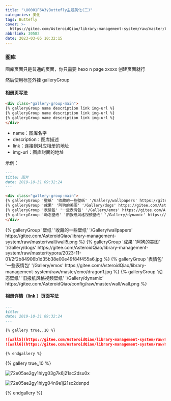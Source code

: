 ```yaml
---
title: "\U0001F6A3‍♀️Buttefly主题美化(三)"
categories: 美化
tags: Buttefly
cover: >-
  https://gitee.com/AsteroidQiao/library-management-system/raw/master/book-avatar/17161754241141716175423782.png
abbrlink: 30582
date: 2023-03-05 10:32:15
---
```


### 图库

图库页面只是普通的页面，你只需要 hexo n page xxxxx 创建页面就行

然后使用标签外挂 galleryGroup

#### 相册页写法

```markdown
<div class="gallery-group-main">
{% galleryGroup name description link img-url %}
{% galleryGroup name description link img-url %}
{% galleryGroup name description link img-url %}
</div>
```

- name：图库名字
- description：图库描述
- link：连接到对应相册的地址
- img-url：图库封面的地址

示例：

```markdown
---
title: 图片
date: 2019-10-31 09:32:24
---

<div class="gallery-group-main">
{% galleryGroup '壁纸' '收藏的一些壁纸' '/Gallery/wallpapers' https://gitee.com/AsteroidQiao/library-management-system/raw/master/wall/wall5.png %}
{% galleryGroup '成果' '阿狗的美图' '/Gallery/dogs' https://gitee.com/AsteroidQiao/library-management-system/raw/master/typora/2023-11-01/2f2b84906b1d35b38e00e49f84f455a6.jpg %}
{% galleryGroup '表情包' '一些表情包' '/Gallery/emos' https://gitee.com/AsteroidQiao/library-management-system/raw/master/emo/dragon1.jpg %}
{% galleryGroup '动态壁纸' '旧报纸风格视频壁纸' '/Gallery/dynamic' https://gitee.com/AsteroidQiao/config/raw/master/wall/wall.png %}
</div>
```

<div class="gallery-group-main">
{% galleryGroup '壁纸' '收藏的一些壁纸' '/Gallery/wallpapers' https://gitee.com/AsteroidQiao/library-management-system/raw/master/wall/wall5.png %}
{% galleryGroup '成果' '阿狗的美图' '/Gallery/dogs' https://gitee.com/AsteroidQiao/library-management-system/raw/master/typora/2023-11-01/2f2b84906b1d35b38e00e49f84f455a6.jpg %}
{% galleryGroup '表情包' '一些表情包' '/Gallery/emos' https://gitee.com/AsteroidQiao/library-management-system/raw/master/emo/dragon1.jpg %}
{% galleryGroup '动态壁纸' '旧报纸风格视频壁纸' '/Gallery/dynamic' https://gitee.com/AsteroidQiao/config/raw/master/wall/wall.png %}
</div>

#### 相册详情（link ）页面写法

```markdown
---
title: 
date: 2019-10-31 09:32:24
---

{% gallery true,,10 %}

![wall5](https://gitee.com/AsteroidQiao/library-management-system/raw/master/wall/wall5.png)
![wall6](https://gitee.com/AsteroidQiao/library-management-system/raw/master/wall/wall6.png)

{% endgallery %}
```

{% gallery true,,10 %}

![72e05ae2gy1hiyg03g7k6j21sc2dsu0x](https://gitee.com/AsteroidQiao/library-management-system/raw/master/typora/2023-11-01/2f2b84906b1d35b38e00e49f84f455a6.jpg)

![72e05ae2gy1hiyg04n9e1j21sc2dsnpd](https://gitee.com/AsteroidQiao/library-management-system/raw/master/typora/2023-11-01/0cdf75cb0d654e11774271fe0017ac3d.jpg)

{% endgallery %}
